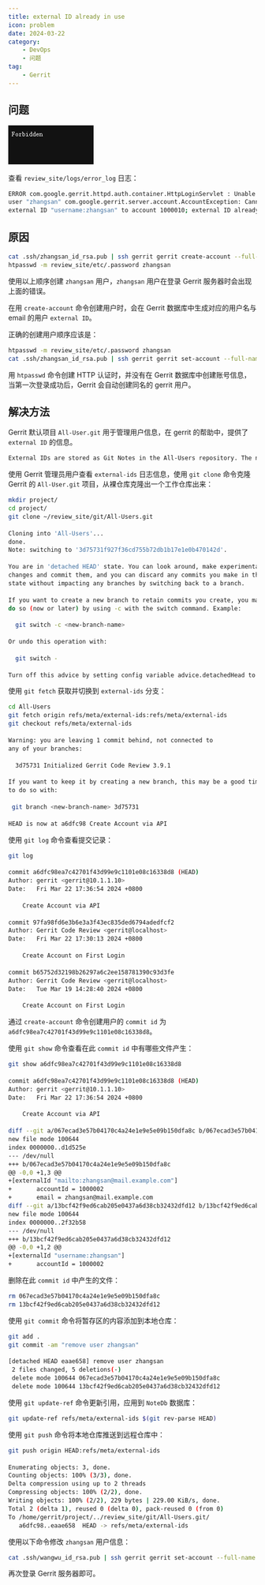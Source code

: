 ```yaml
---
title: external ID already in use
icon: problem
date: 2024-03-22
category:
    - DevOps
    - 问题
tag:
    - Gerrit
---
```


## 问题

![Forbidden](../assets/forbidden.jpg)

查看 `review_site/logs/error_log` 日志：

```bash
ERROR com.google.gerrit.httpd.auth.container.HttpLoginServlet : Unable to authenticate 
user "zhangsan" com.google.gerrit.server.account.AccountException: Cannot assign 
external ID "username:zhangsan" to account 1000010; external ID already in use.
```

## 原因

```bash
cat .ssh/zhangsan_id_rsa.pub | ssh gerrit gerrit create-account --full-name zhangsan --email zhangsan@mail.example.com --ssh-key - zhangsan
htpasswd -m review_site/etc/.password zhangsan
```

使用以上顺序创建 `zhangsan` 用户，`zhangsan` 用户在登录 Gerrit 服务器时会出现上面的错误。

在用 `create-account` 命令创建用户时，会在 Gerrit 数据库中生成对应的用户名与 email 的用户 `external ID`。

正确的创建用户顺序应该是：

```bash
htpasswd -m review_site/etc/.password zhangsan
cat .ssh/zhangsan_id_rsa.pub | ssh gerrit gerrit set-account --full-name zhangsan --add-email zhangsan@mail.example.com --add-ssh-key - zhangsan
```

用 `htpasswd` 命令创建 HTTP 认证时，并没有在 Gerrit 数据库中创建账号信息，当第一次登录成功后，Gerrit 会自动创建同名的 gerrit 用户。

## 解决方法

Gerrit 默认项目 `All-User.git` 用于管理用户信息，在 gerrit 的帮助中，提供了 `external ID` 的信息。

```bash
External IDs are stored as Git Notes in the All-Users repository. The name of the notes branch is refs/meta/external-ids.
```

使用 Gerrit 管理员用户查看 `external-ids` 日志信息，使用 `git clone` 命令克隆 Gerrit 的 `All-User.git` 项目，从裸仓库克隆出一个工作仓库出来：

```bash
mkdir project/
cd project/
git clone ~/review_site/git/All-Users.git

Cloning into 'All-Users'...
done.
Note: switching to '3d75731f927f36cd755b72db1b17e1e0b470142d'.

You are in 'detached HEAD' state. You can look around, make experimental
changes and commit them, and you can discard any commits you make in this
state without impacting any branches by switching back to a branch.

If you want to create a new branch to retain commits you create, you may
do so (now or later) by using -c with the switch command. Example:

  git switch -c <new-branch-name>

Or undo this operation with:

  git switch -

Turn off this advice by setting config variable advice.detachedHead to false
```

使用 `git fetch` 获取并切换到 `external-ids` 分支：

```bash
cd All-Users
git fetch origin refs/meta/external-ids:refs/meta/external-ids
git checkout refs/meta/external-ids

Warning: you are leaving 1 commit behind, not connected to
any of your branches:

  3d75731 Initialized Gerrit Code Review 3.9.1

If you want to keep it by creating a new branch, this may be a good time
to do so with:

 git branch <new-branch-name> 3d75731

HEAD is now at a6dfc98 Create Account via API
```

使用 `git log` 命令查看提交记录：

```bash
git log

commit a6dfc98ea7c42701f43d99e9c1101e08c16338d8 (HEAD)
Author: gerrit <gerrit@10.1.1.10>
Date:   Fri Mar 22 17:36:54 2024 +0800

    Create Account via API

commit 97fa98fd6e3b6e3a3f43ec835ded6794adedfcf2
Author: Gerrit Code Review <gerrit@localhost>
Date:   Fri Mar 22 17:30:13 2024 +0800

    Create Account on First Login

commit b65752d32198b26297a6c2ee158781390c93d3fe
Author: Gerrit Code Review <gerrit@localhost>
Date:   Tue Mar 19 14:28:40 2024 +0800

    Create Account on First Login
```

通过 `create-account` 命令创建用户的 `commit id` 为 `a6dfc98ea7c42701f43d99e9c1101e08c16338d8`。

使用 `git show` 命令查看在此 `commit id` 中有哪些文件产生：

```bash
git show a6dfc98ea7c42701f43d99e9c1101e08c16338d8

commit a6dfc98ea7c42701f43d99e9c1101e08c16338d8 (HEAD)
Author: gerrit <gerrit@10.1.1.10>
Date:   Fri Mar 22 17:36:54 2024 +0800

    Create Account via API

diff --git a/067ecad3e57b04170c4a24e1e9e5e09b150dfa8c b/067ecad3e57b04170c4a24e1e9e5e09b150dfa8c
new file mode 100644
index 0000000..d1d525e
--- /dev/null
+++ b/067ecad3e57b04170c4a24e1e9e5e09b150dfa8c
@@ -0,0 +1,3 @@
+[externalId "mailto:zhangsan@mail.example.com"]
+       accountId = 1000002
+       email = zhangsan@mail.example.com
diff --git a/13bcf42f9ed6cab205e0437a6d38cb32432dfd12 b/13bcf42f9ed6cab205e0437a6d38cb32432dfd12
new file mode 100644
index 0000000..2f32b58
--- /dev/null
+++ b/13bcf42f9ed6cab205e0437a6d38cb32432dfd12
@@ -0,0 +1,2 @@
+[externalId "username:zhangsan"]
+       accountId = 1000002
```

删除在此 `commit id` 中产生的文件：

```bash
rm 067ecad3e57b04170c4a24e1e9e5e09b150dfa8c
rm 13bcf42f9ed6cab205e0437a6d38cb32432dfd12
```

使用 `git commit` 命令将暂存区的内容添加到本地仓库：

```bash
git add .
git commit -am "remove user zhangsan"

[detached HEAD eaae658] remove user zhangsan
 2 files changed, 5 deletions(-)
 delete mode 100644 067ecad3e57b04170c4a24e1e9e5e09b150dfa8c
 delete mode 100644 13bcf42f9ed6cab205e0437a6d38cb32432dfd12
```

使用 `git update-ref` 命令更新引用，应用到 `NoteDb` 数据库：

```bash
git update-ref refs/meta/external-ids $(git rev-parse HEAD)
```

使用 `git push` 命令将本地仓库推送到远程仓库中：

```bash
git push origin HEAD:refs/meta/external-ids

Enumerating objects: 3, done.
Counting objects: 100% (3/3), done.
Delta compression using up to 2 threads
Compressing objects: 100% (2/2), done.
Writing objects: 100% (2/2), 229 bytes | 229.00 KiB/s, done.
Total 2 (delta 1), reused 0 (delta 0), pack-reused 0 (from 0)
To /home/gerrit/project/../review_site/git/All-Users.git/
   a6dfc98..eaae658  HEAD -> refs/meta/external-ids
```

使用以下命令修改 `zhangsan` 用户信息：

```bash
cat .ssh/wangwu_id_rsa.pub | ssh gerrit gerrit set-account --full-name zhangsan --add-email zhangsan@mail.example.com --add-ssh-key - wangzhangsanwu
```

再次登录 Gerrit 服务器即可。
